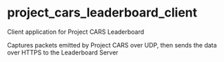 # project_cars_leaderboard_client
Client application for Project CARS Leaderboard

Captures packets emitted by Project CARS over UDP, then sends the data over HTTPS to the Leaderboard Server
